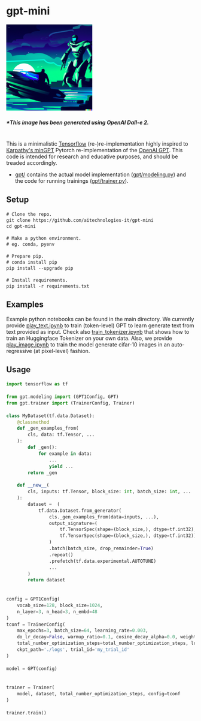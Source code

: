 # gpt-mini

<img src="dalle.png" alt="A speedboat stopped by a futuristic cyborg, cyberpunk style." width="230">

##### *This image has been generated using OpenAI Dall-e 2.

<br /> This is a minimalistic [Tensorflow](https://www.tensorflow.org/) (re-)re-implementation highly inspired to [Karpathy's minGPT](https://github.com/karpathy/minGPT) Pytorch re-implementation of the [OpenAI GPT](https://github.com/openai/gpt-2).
This code is intended for research and educative purposes, and should be treaded accordingly.

* [gpt/](gpt) contains the actual model implementation ([gpt/modeling.py](gpt/modeling.py)) and the code for running trainings ([gpt/trainer.py](gpt/trainer.py)).

## Setup

```
# Clone the repo.
git clone https://github.com/aitechnologies-it/gpt-mini
cd gpt-mini

# Make a python environment.
# eg. conda, pyenv

# Prepare pip.
# conda install pip
pip install --upgrade pip

# Install requirements.
pip install -r requirements.txt
```

## Examples

Example python notebooks can be found in the main directory. We currently provide [play_text.ipynb](play_text.ipynb) to train (token-level) GPT to learn generate text from text provided as input. Check also [train_tokenizer.ipynb](train_tokenizer.ipynb) that shows how to train an Huggingface Tokenizer on your own data.
Also, we provide [play_image.ipynb](play_image.ipynb) to train the model generate cifar-10 images in an auto-regressive (at pixel-level) fashion. 

## Usage

```python
import tensorflow as tf

from gpt.modeling import (GPT1Config, GPT)
from gpt.trainer import (TrainerConfig, Trainer)

class MyDataset(tf.data.Dataset):
    @classmethod
    def _gen_examples_from(
        cls, data: tf.Tensor, ...
    ):
        def _gen():
            for example in data:
                ...
                yield ...
        return _gen

    def __new__(
        cls, inputs: tf.Tensor, block_size: int, batch_size: int, ...
    ):
        dataset =  (
            tf.data.Dataset.from_generator(
                cls._gen_examples_from(data=inputs, ...),
                output_signature=(
                    tf.TensorSpec(shape=(block_size,), dtype=tf.int32),
                    tf.TensorSpec(shape=(block_size,), dtype=tf.int32))
                )
                .batch(batch_size, drop_remainder=True)
                .repeat()
                .prefetch(tf.data.experimental.AUTOTUNE)
                ...
        )
        return dataset


config = GPT1Config(
    vocab_size=128, block_size=1024,
    n_layer=3, n_head=3, n_embd=48
)
tconf = TrainerConfig(
    max_epochs=3, batch_size=64, learning_rate=0.003,
    do_lr_decay=False, warmup_ratio=0.1, cosine_decay_alpha=0.0, weight_decay=0.0,
    total_number_optimization_steps=total_number_optimization_steps, log_every_steps=10,
    ckpt_path='./logs', trial_id='my_trial_id'
)

model = GPT(config)


trainer = Trainer(
    model, dataset, total_number_optimization_steps, config=tconf
)

trainer.train()

```
